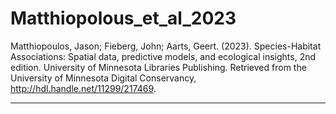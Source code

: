 # Matthiopolous_et_al_2023

Matthiopoulos, Jason; Fieberg, John; Aarts, Geert. (2023). Species-Habitat Associations: Spatial data, predictive models, and ecological insights, 2nd edition. University of Minnesota Libraries Publishing. Retrieved from the University of Minnesota Digital Conservancy, http://hdl.handle.net/11299/217469.

---

